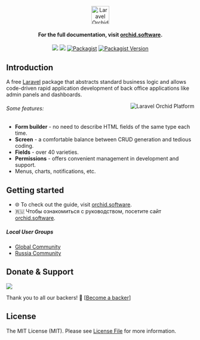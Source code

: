 <p align="center"> <a href="https://orchid.software/"><img src="https://orchid.software/assets/img/logo-laravel-style.svg" alt="Laravel Orchid" height="48"></a></p>


<h4 align="center">For the full documentation, visit <a href="http://orchid.software">orchid.software</a>.</h4>

<p align="center">
<a href="https://github.com/orchidsoftware/platform/actions"><img src="https://github.com/orchidsoftware/platform/workflows/Tests/badge.svg"></a>
<a href="https://codecov.io/gh/orchidsoftware/platform"><img src="https://codecov.io/gh/orchidsoftware/platform/branch/master/graph/badge.svg" /></a>
<a href="https://packagist.org/packages/orchid/platform"><img alt="Packagist" src="https://img.shields.io/packagist/dt/orchid/platform.svg"></a>
<a href="https://packagist.org/packages/orchid/platform"><img alt="Packagist Version" src="https://img.shields.io/packagist/v/orchid/platform.svg"></a>
</p>

## Introduction

A free [Laravel](https://laravel.com) package that abstracts standard business logic and allows code-driven rapid application development of back office applications like admin panels and dashboards.

<a href="https://raw.githubusercontent.com/orchidsoftware/platform/master/.github/IMAGES/promo-full.png">
<img src="https://raw.githubusercontent.com/orchidsoftware/platform/master/.github/IMAGES/promo-slim.png" alt="Laravel Orchid Platform" align="right" />
</a>


###### Some features:

- **Form builder** - no need to describe HTML fields of the same type each time.
- **Screen** - a comfortable balance between CRUD generation and tedious coding.
- **Fields** - over 40 varieties.
- **Permissions** - offers convenient management in development and support.
- Menus, charts, notifications, etc.
 
 ## Getting started

* :globe_with_meridians: To check out the guide, visit [orchid.software](https://orchid.software/en/docs). 
* :ru: Чтобы ознакомиться с руководством, посетите сайт [orchid.software](https://orchid.software/ru/docs).

##### Local User Groups

* [Global Community](https://t.me/orchid_community)
* [Russia Community](https://t.me/orchid_russian_community)


## Donate & Support

<a href="https://opencollective.com/orchid#backers" target="_blank"><img src="https://opencollective.com/orchid/backers.svg?width=380&avatarHeight=36"></a>

Thank you to all our backers! 🙏 [[Become a backer](https://opencollective.com/orchid#backer)]

## License

The MIT License (MIT). Please see [License File](LICENSE) for more information.
